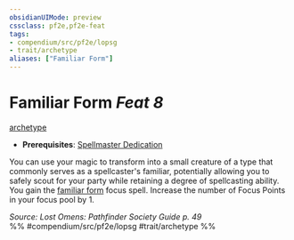```yaml
---
obsidianUIMode: preview
cssclass: pf2e,pf2e-feat
tags:
- compendium/src/pf2e/lopsg
- trait/archetype
aliases: ["Familiar Form"]
---
```

# Familiar Form  *Feat 8*  
[archetype](rules/traits/archetype.md "Archetype Feat Trait")  

- **Prerequisites**: [Spellmaster Dedication](compendium/feats/spellmaster-dedication-locg.md)

You can use your magic to transform into a small creature of a type that commonly serves as a spellcaster's familiar, potentially allowing you to safely scout for your party while retaining a degree of spellcasting ability. You gain the [familiar form](compendium/spells/familiar-form-lopsg.md) focus spell. Increase the number of Focus Points in your focus pool by 1.

*Source: Lost Omens: Pathfinder Society Guide p. 49*  
%% #compendium/src/pf2e/lopsg #trait/archetype %%